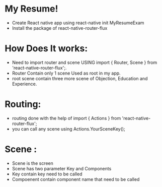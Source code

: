 # My Resume!

  - Create React native app using react-native init MyResumeExam
  - Install the package of react-native-router-flux

# How Does It works:
  - Need to import router and scene USING import { Router, Scene } from 'react-native-router-flux';.
  - Router Contain only 1 scene Used as root in my app.
  - root scene contain three more scene of Objection, Education and Experience.

# Routing:
  - routing done with the help of import { Actions } from 'react-native-router-flux';
  - you can call any scene using Actions.YourSceneKey();

# Scene :
  - Scene is the screen
  - Scene has two parameter Key and Components
  - Key contain key need to be called
  - Compoenent contain component name that need to be called